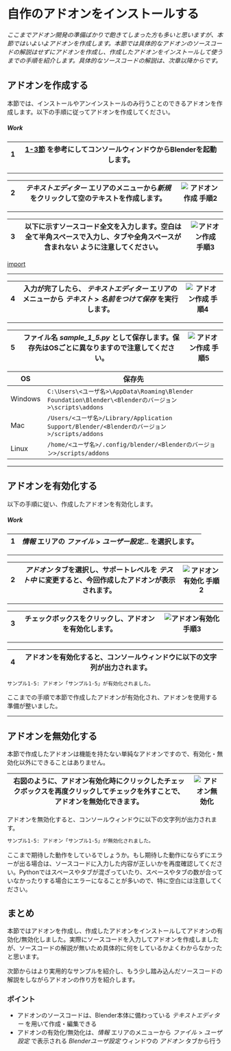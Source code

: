 <div id="sect_title_img_1_5"></div>

<div id="sect_title_text"></div>

# 自作のアドオンをインストールする

<div id="preface"></div>

###### ここまでアドオン開発の準備ばかりで飽きてしまった方も多いと思いますが、本節ではいよいよアドオンを作成します。本節では具体的なアドオンのソースコードの解説はせずにアドオンを作成し、作成したアドオンをインストールして使うまでの手順を紹介します。具体的なソースコードの解説は、次章以降からです。

## アドオンを作成する

本節では、インストールやアンインストールのみ行うことのできるアドオンを作成します。以下の手順に従ってアドオンを作成してください。

<div id="process_title"></div>

##### Work

<div id="process_noimg"></div>

|<div id="box">1</div>|[1-3節](03_Prepare_Add-on_development_environment.md) を参考にしてコンソールウィンドウからBlenderを起動します。|
|---|---|

<div id="process_sep"></div>

---

<div id="process"></div>

|<div id="box">2</div>|*テキストエディター* エリアのメニューから*新規* をクリックして空のテキストを作成します。|![アドオン作成 手順2](https://dl.dropboxusercontent.com/s/6x7jkbaadtehb2e/blender_make_add-on_2.png "アドオン作成 手順2")|
|---|---|---|

<div id="process_sep"></div>

---

<div id="process"></div>

|<div id="box">3</div>| 以下に示すソースコード全文を入力します。**空白は全て半角スペースで入力し、タブや全角スペースが含まれない** ように注意してください。|![アドオン作成 手順3](https://dl.dropboxusercontent.com/s/yv4zxwqlzljnm10/blender_make_add-on_3.png "アドオン作成 手順3")|
|---|---|---|

[import](../../sample/src/chapter_01/sample_1_5.py)

<div id="process_sep"></div>

---

<div id="process"></div>

|<div id="box">4</div>|入力が完了したら、 *テキストエディター* エリアのメニューから *テキスト* > *名前をつけて保存* を実行します。|![アドオン作成 手順4](https://dl.dropboxusercontent.com/s/cbwyg0yebb8loww/blender_make_add-on_4.png "アドオン作成 手順4")|
|---|---|---|

<div id="process_sep"></div>

---

<div id="process"></div>

|<div id="box">5</div>|ファイル名 *sample_1_5.py* として保存します。保存先はOSごとに異なりますので注意してください。|![アドオン作成 手順5](https://dl.dropboxusercontent.com/s/z9ibf7qz2t1jlj7/blender_make_add-on_5.png "アドオン作成 手順5")|
|---|---|---|

|OS|保存先|
|---|---|
|Windows|```C:\Users\<ユーザ名>\AppData\Roaming\Blender Foundation\Blender\<Blenderのバージョン>\scripts\addons```|
|Mac|```/Users/<ユーザ名>/Library/Application Support/Blender/<Blenderのバージョン>/scripts/addons```|
|Linux|```/home/<ユーザ名>/.config/blender/<Blenderのバージョン>/scripts/addons```|

<div id="process_start_end"></div>

---


## アドオンを有効化する

以下の手順に従い、作成したアドオンを有効化します。


<div id="process_title"></div>

##### Work

<div id="process_noimg"></div>

|<div id="box">1</div>|*情報* エリアの *ファイル* > *ユーザー設定...* を選択します。|
|---|---|


<div id="process_sep"></div>

---

<div id="process"></div>

|<div id="box">2</div>|*アドオン* タブを選択し、サポートレベルを *テスト中* に変更すると、今回作成したアドオンが表示されます。|![アドオン有効化 手順2](https://dl.dropboxusercontent.com/s/7p3apgnyvjj8dl0/blender_enable_add-on_2.png "アドオン有効化 手順2")|
|---|---|---|

<div id="process_sep"></div>

---

<div id="process"></div>

|<div id="box">3</div>|チェックボックスをクリックし、アドオンを有効化します。|![アドオン有効化 手順3](https://dl.dropboxusercontent.com/s/d5wd9q0xfdbpvqd/blender_enable_add-on_3.png "アドオン有効化 手順3")|
|---|---|---|

<div id="process_sep"></div>

---

<div id="process_noimg"></div>

|<div id="box">4</div>|アドオンを有効化すると、コンソールウィンドウに以下の文字列が出力されます。|
|---|---|

```sh
サンプル1-5: アドオン「サンプル1-5」が有効化されました。
```

ここまでの手順で本節で作成したアドオンが有効化され、アドオンを使用する準備が整いました。

<div id="process_start_end"></div>

---



## アドオンを無効化する

本節で作成したアドオンは機能を持たない単純なアドオンですので、有効化・無効化以外にできることはありません。

<div id="sidebyside"></div>

|右図のように、アドオン有効化時にクリックしたチェックボックスを再度クリックしてチェックを外すことで、アドオンを無効化できます。|![アドオン無効化](https://dl.dropboxusercontent.com/s/73xlppzkxu21u5w/blender_disable_add-on.png "アドオン無効化")|
|---|---|


アドオンを無効化すると、コンソールウィンドウに以下の文字列が出力されます。

```sh
サンプル1-5: アドオン「サンプル1-5」が無効化されました。
```

<div id="column"></div>

ここまで期待した動作をしているでしょうか。もし期待した動作にならずにエラーが出る場合は、ソースコードに入力した内容が正しいかを再度確認してください。Pythonではスペースやタブが混ざっていたり、スペースやタブの数が合っていなかったりする場合にエラーになることが多いので、特に空白には注意してください。

## まとめ

本節ではアドオンを作成し、作成したアドオンをインストールしてアドオンの有効化/無効化しました。実際にソースコードを入力してアドオンを作成しましたが、ソースコードの解説が無いため具体的に何をしているかよくわからなかったと思います。

次節からはより実用的なサンプルを紹介し、もう少し踏み込んだソースコードの解説をしながらアドオンの作り方を紹介します。

<div id="point"></div>

### ポイント

<div id="point_item"></div>

* アドオンのソースコードは、Blender本体に備わっている *テキストエディター* を用いて作成・編集できる
* アドオンの有効化/無効化は、*情報* エリアのメニューから *ファイル* > *ユーザ設定* で表示される *Blenderユーザ設定* ウィンドウの *アドオン* タブから行う
